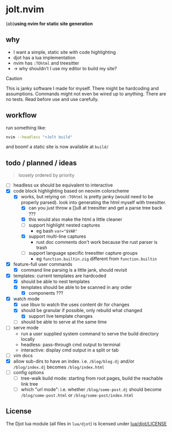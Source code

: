 # jolt.nvim
(ab)**using nvim for static site generation**

## why
- I want a simple, static site with code highlighting
- djot has a lua implementation
- nvim has `:TOhtml` and treesitter
- -> why shouldn't I use my editor to build my site?

> [!CAUTION]
> This is janky software I made for myself. There might be hardcoding
> and assumptions. Commands might not even be wired up to anything.
> There are no tests. Read before use and use carefully.

## workflow
run something like:
```sh
nvim --headless "+Jolt build"
```
and boom! a static site is now available at `build/`

## todo / planned / ideas
> loosely ordered by priority
- [ ] headless ux should be equivalent to interactive
- [x] code block highlighting based on neovim colorscheme
    - [x] works, but relying on `:TOhtml` is pretty janky (would need to be
      properly parsed). look into
      generating the html myself with treesitter.
        - [x] can you just throw a []u8 at treesitter and get a parse tree
          back ???
        - [x] this would also make the html a little cleaner
        - [ ] support highlight nested captures
            - eg bash `var="$VAR"`
        - [x] support multi-line captures
            - rust doc comments don't work because the rust parser is trash
        - [ ] support language specific treesitter capture groups
            - eg `function.builtin.zig` different from
              `function.builtin`
- [x] feature-full user commands
    - [x] command line parsing is a little jank, should revisit
- [x] templates: current templates are hardcoded
    - [x] should be able to nest templates
    - [x] templates should be able to be scanned in any order
        - [x] components ???
- [x] watch mode
    - [x] use libuv to watch the uses content dir for changes
    - [x] should be granular if possible, only rebuild what changed
        - [x] support live template changes
    - [ ] should be able to serve at the same time
- [ ] serve mode
    - run a user supplied system command to serve the build directory
      locally
    - headless: pass-through cmd output to terminal
    - interactive: display cmd output in a split or tab
- [ ] vim docs
- [x] allow sub-dirs to have an index. i.e. `/blog/blog.dj` and/or
  `/blog/index.dj` becomes `/blog/index.html`
- [ ] config options
    - [ ] tree-walk build mode: starting from root pages, build the
      reachable link tree
    - [ ] which "url mode": i.e. whether `/blog/some-post.dj` should
      become `/blog/some-post.html` or `/blog/some-post/index.html`

## License

The Djot lua module (all files in `lua/djot`) is licensed under [lua/djot/LICENSE](lua/djot/LICENCE)
